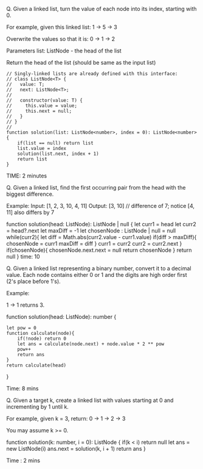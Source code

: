 Q. Given a linked list, turn the value of each node into its index, starting with 0.

For example, given this linked list:
1 -> 5 -> 3

Overwrite the values so that it is:
0 -> 1 -> 2

Parameters
list: ListNode - the head of the list

Return
the head of the list (should be same as the input list)


```
// Singly-linked lists are already defined with this interface:
// class ListNode<T> {
//   value: T;
//   next: ListNode<T>;
//
//   constructor(value: T) {
//     this.value = value;
//     this.next = null;
//   }
// }
//
function solution(list: ListNode<number>, index = 0): ListNode<number> {
    if(list == null) return list
    list.value = index
    solution(list.next, index + 1)
    return list
}

```

TIME: 2 minutes



Q. Given a linked list, find the first occurring pair from the head with the biggest difference.

Example:
Input: [1, 2, 3, 10, 4, 11]
Output: [3, 10] // difference of 7; notice [4, 11] also differs by 7

function solution(head: ListNode<number>): ListNode<number> | null {
 let curr1 = head
 let curr2 = head?.next
 let maxDiff = -1
 let chosenNode : ListNode<number> | null = null
 while(curr2){
     let diff = Math.abs(curr2.value - curr1.value)
     if(diff > maxDiff){
         chosenNode = curr1
         maxDiff = diff
     }
     curr1 = curr2
     curr2 = curr2.next
 }
 if(chosenNode){
     chosenNode.next.next = null
     return chosenNode
 }
 return null
}
 time: 10
 
 
 
 
 Q. Given a linked list representing a binary number, convert it to a decimal value. Each node contains either 0 or 1 and the digits are high order first (2's place before 1's).

Example:

1 -> 1 returns 3.
 
 function solution(head: ListNode<number>): number {
    
    let pow = 0
    function calculate(node){
        if(!node) return 0
        let ans = calculate(node.next) + node.value * 2 ** pow
        pow++
        return ans
    }
    return calculate(head)
}

Time: 8 mins


Q. Given a target k, create a linked list with values starting at 0 and incrementing by 1 until k.

For example, given k = 3, return:
0 -> 1 -> 2 -> 3

You may assume k >= 0.

function solution(k: number, i = 0): ListNode<number> {
    if(k < i) return null
    let ans = new ListNode(i)
    ans.next = solution(k, i + 1)
    return ans
}


Time : 2 mins
